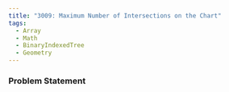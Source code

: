 ```yaml
---
title: "3009: Maximum Number of Intersections on the Chart"
tags:
  - Array
  - Math
  - BinaryIndexedTree
  - Geometry
---
```

### Problem Statement

